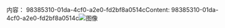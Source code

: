 <span data-ttu-id="3901c-101">内容： 98385310-01da-4cf0-a2e0-fd2bf8a0514c</span><span class="sxs-lookup"><span data-stu-id="3901c-101">Content: 98385310-01da-4cf0-a2e0-fd2bf8a0514c</span></span>![图像](f8c0b818-7d01-4701-9a61-afbc59003ff8.png)
